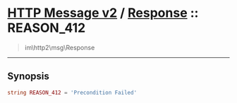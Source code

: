 # [HTTP Message v2](http2.md) / [Response](http2-Response.md) :: REASON_412
 > im\http2\msg\Response
____

## Synopsis
```php
string REASON_412 = 'Precondition Failed'
```
